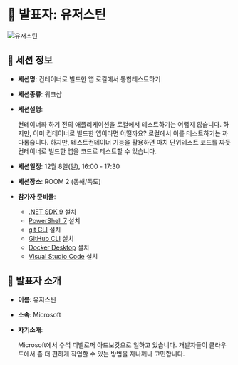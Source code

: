 # 🎤 발표자: 유저스틴

<div class="container">
    <div class="row justify-content-center">
        <div class="col-md-4 profile mb-4 text-center">
            <img src="/images/speakers/justinyoo.png" alt="유저스틴" class="img-fluid" />
        </div>
    </div>
</div>

## 🔎 세션 정보

- **세션명**: 컨테이너로 빌드한 앱 로컬에서 통합테스트하기
- **세션종류**: 워크샵
- **세션설명**:

  컨테이너화 하기 전의 애플리케이션을 로컬에서 테스트하기는 어렵지 않습니다. 하지만, 이미 컨테이너로 빌드한 앱이라면 어떨까요? 로컬에서 이를 테스트하기는 까다롭습니다. 하지만, 테스트컨테이너 기능을 활용하면 마치 단위테스트 코드를 짜듯 컨테이너로 빌드한 앱을 코드로 테스트할 수 있습니다.

- **세션일정**: 12월 8일(일), 16:00 - 17:30
- **세션장소**: ROOM 2 (동해/독도)
- **참가자 준비물**:

  - [.NET SDK 9](https://dotnet.microsoft.com/download/dotnet/9.0) 설치
  - [PowerShell 7](https://learn.microsoft.com/powershell/scripting/install/installing-powershell) 설치
  - [git CLI](https://git-scm.com/downloads) 설치
  - [GitHub CLI](https://cli.github.com/) 설치
  - [Docker Desktop](https://docs.docker.com/get-started/introduction/get-docker-desktop/) 설치
  - [Visual Studio Code](https://code.visualstudio.com/) 설치

## 📜 발표자 소개

- **이름**: 유저스틴
- **소속**: Microsoft
- **자기소개**:

  Microsoft에서 수석 디벨로퍼 아드보캇으로 일하고 있습니다. 개발자들이 클라우드에서 좀 더 편하게 작업할 수 있는 방법을 자나깨나 고민합니다.